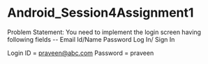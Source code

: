 # Android_Session4Assignment1

Problem Statement:
You need to implement the login screen having following fields --
Email Id/Name
Password
Log In/ Sign In

Login ID = praveen@abc.com
Password = praveen
